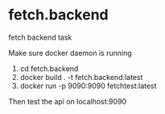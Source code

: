 # fetch.backend
fetch backend task

Make sure docker daemon is running

1. cd fetch.backend
2. docker build . -t fetch.backend:latest
3. docker run -p 9090:9090 fetchtest:latest

Then test the api on localhost:9090
